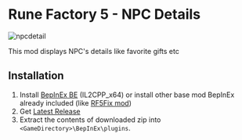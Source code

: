 # Rune Factory 5 - NPC Details
![npcdetail](https://user-images.githubusercontent.com/17191898/183255253-73685172-5396-464d-b7c5-4548bf8ae0df.gif)

This mod displays NPC's details like favorite gifts etc

## Installation

1. Install [BepInEx BE](https://builds.bepinex.dev/projects/bepinex_be) (IL2CPP_x64)
or install other base mod BepInEx already included (like [RF5Fix mod](https://github.com/Lyall/RF5Fix))
2. Get [Latest Release](https://github.com/hisacat/RF5.HisaCat.NPCDetails/releases)
3. Extract the contents of downloaded zip into `<GameDirectory>\BepInEx\plugins`. 
